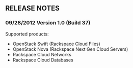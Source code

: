 RELEASE NOTES
-------------

### 09/28/2012 Version 1.0 (Build 37)
Supported products:
* OpenStack Swift (Rackspace Cloud Files)
* OpenStack Nova (Rackspace Next Gen Cloud Servers)
* Rackspace Cloud Networks
* Rackspace Cloud Databases
